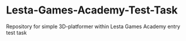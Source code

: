 # Lesta-Games-Academy-Test-Task
Repository for simple 3D-platformer within Lesta Games Academy entry test task
